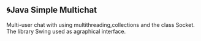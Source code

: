:cyclone:Java Simple Multichat
-----------
Multi-user chat with using  multithreading,collections and the class Socket.
The library Swing used as agraphical interface.
